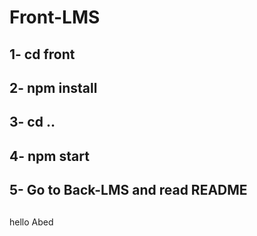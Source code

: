 # Front-LMS
## 1- cd front 
## 2- npm install
## 3- cd ..
## 4- npm start
## 5- Go to Back-LMS and read README
##
hello Abed 
